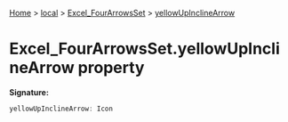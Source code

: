 [Home](./index) &gt; [local](local.md) &gt; [Excel\_FourArrowsSet](local.excel_fourarrowsset.md) &gt; [yellowUpInclineArrow](local.excel_fourarrowsset.yellowupinclinearrow.md)

# Excel\_FourArrowsSet.yellowUpInclineArrow property


**Signature:**
```javascript
yellowUpInclineArrow: Icon
```
